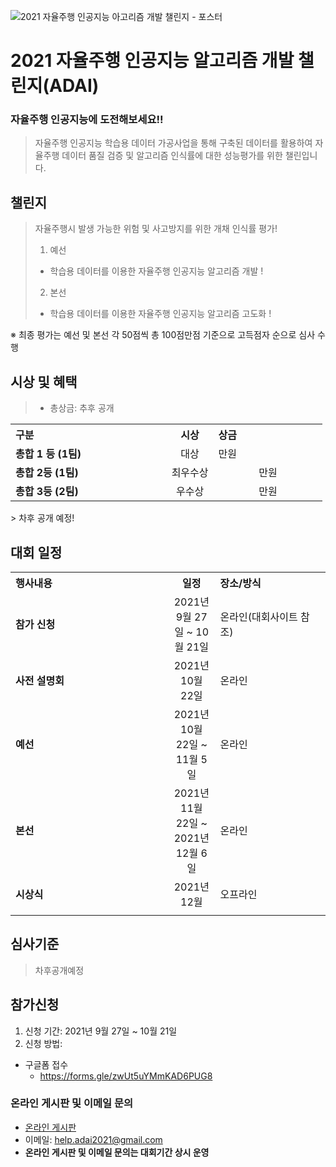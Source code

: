 ![2021 자율주행 인공지능 아고리즘 개발 챌린지 - 포스터](https://user-images.githubusercontent.com/89372273/135469528-2f3cfa2e-3c9c-4775-96a4-74d5e77728fd.jpg)

# 2021 자율주행 인공지능 알고리즘 개발 챌린지(ADAI)
### 자율주행 인공지능에 도전해보세요!!
> 자율주행 인공지능 학습용 데이터 가공사업을 통해 구축된 데이터를 활용하여 자율주행 데이터 품질 검증 및
알고리즘 인식률에 대한 성능평가를 위한 챌린입니다.
  
## 챌린지
> 자율주행시 발생 가능한 위험 및 사고방지를 위한 개채 인식률 평가!
>1. 예선
> - 학습용 데이터를 이용한 자율주행 인공지능 알고리즘 개발 !
>2. 본선
> - 학습용 데이터를 이용한 자율주행 인공지능 알고리즘 고도화 !<br></pre>

※ 최종 평가는 예선 및 본선 각 50점씩 총 100점만점 기준으로 고득점자 순으로 심사 수행


## 시상 및 혜택
>- 총상금: 추후 공개 <br>
<table class="tbl_prize">
  <tr>
    <th style="text-align:left;width:50%">구분</th>
    <th style="text-align:center;width:15%">시상</th>
        <th style="text-align:left;width:35%">상금</th>
  </tr>
  <tr>
    <td>
      <strong> 총합 1 등 (1팀) </strong><br>
    </td>
    <td align=center> 대상 </td>
    <td> 만원 </td>
  </tr>
    <tr>
    <td>
      <strong> 총합 2등 (1팀)</strong><br>
    </td>
    <td align=center> 최우수상 </td>
        <td align=center> 만원 </td>
   </tr>
      <tr>
    <td>
      <strong> 총합 3등 (2팀)</strong><br>
    </td>
    <td align=center>우수상</td>
        <td align=center> 만원 </td>
   </tr>
</table>
> 차후 공개 예정!

## 대회 일정
<table class="tbl_schedule">
  <tr>
    <th style="text-align:left;width:50%">행사내용</th>
    <th style="text-align:center;width:15%">일정</th>
        <th style="text-align:left;width:35%">장소/방식</th>
  </tr>
  <tr>
    <td>
      <strong>참가 신청</strong><br>
    </td>
    <td style="text-align:center"> 2021년 9월 27일 ~ 10월 21일</td>
    <td> 온라인(대회사이트 참조) </td>
  </tr>
    <tr>
    <td>
            <strong>사전 설명회</strong><br>
    </td>
    <td style="text-align:center"> 2021년 10월 22일</td>
    <td> 온라인 </td>
  </tr>
    <tr>
    <td>
            <strong>예선</strong><br>
    </td>
    <td style="text-align:center"> 2021년 10월 22일 ~ 11월 5일</td>
    <td> 온라인 </td>
  </tr>
    <tr>
    <td>      
             <strong>본선</strong><br>
    </td>
    <td style="text-align:center"> 2021년 11월 22일 ~ 2021년 12월 6일</td>
    <td> 온라인 </td>
  </tr>
    <tr>
    <td>           
             <strong>시상식</strong><br>
    </td>
    <td style="text-align:center"> 2021년 12월</td>
    <td> 오프라인 </td>
  </tr>
    <tr>
    <td>                
     
</table>

## 심사기준
> 차후공개예정

## 참가신청
1. 신청 기간: 2021년 9월 27일 ~ 10월 21일 <br>
2. 신청 방법: <br>
  + 구글폼 접수
    + https://forms.gle/zwUt5uYMmKAD6PUG8

### 온라인 게시판 및 이메일 문의
* [온라인 게시판](https://github.com/2021ADAI/ADAIChallenge/issues)
* 이메일: help.adai2021@gmail.com 
* **온라인 게시판 및 이메일 문의는 대회기간 상시 운영**
